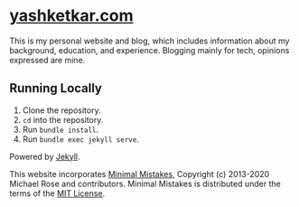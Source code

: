 # [yashketkar.com](https://yashketkar.com)

This is my personal website and blog, which includes information about my background, education, and experience.
Blogging mainly for tech, opinions expressed are mine.

## Running Locally

1. Clone the repository.
2. `cd` into the repository.
3. Run `bundle install`.
4. Run `bundle exec jekyll serve`.

Powered by [Jekyll](http://jekyllrb.com).

This website incorporates [Minimal Mistakes](https://github.com/mmistakes/minimal-mistakes),
Copyright (c) 2013-2020 Michael Rose and contributors.
Minimal Mistakes is distributed under the terms of the [MIT License](https://github.com/mmistakes/minimal-mistakes/blob/master/LICENSE.txt).
